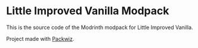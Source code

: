 # Little Improved Vanilla Modpack

This is the source code of the Modrinth modpack for Little Improved Vanilla.

Project made with [Packwiz](https://github.com/packwiz/packwiz).
